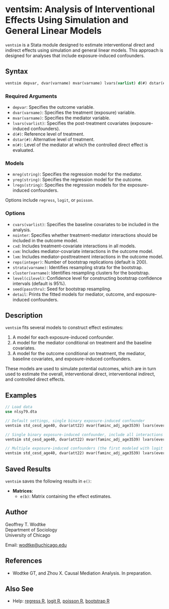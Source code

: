 # ventsim: Analysis of Interventional Effects Using Simulation and General Linear Models

`ventsim` is a Stata module designed to estimate interventional direct and indirect effects using simulation and general linear models. This approach is designed for analyses that include exposure-induced confounders.

## Syntax

```stata
ventsim depvar, dvar(varname) mvar(varname) lvars(varlist) d(#) dstar(#) m(#) mreg(string) yreg(string) lregs(string) nsim(integer) [options]
```

### Required Arguments

- `depvar`: Specifies the outcome variable.
- `dvar(varname)`: Specifies the treatment (exposure) variable.
- `mvar(varname)`: Specifies the mediator variable.
- `lvars(varlist)`: Specifies the post-treatment covariates (exposure-induced confounders).
- `d(#)`: Reference level of treatment.
- `dstar(#)`: Alternative level of treatment.
- `m(#)`: Level of the mediator at which the controlled direct effect is evaluated.

### Models

- `mreg(string)`: Specifies the regression model for the mediator. 
- `yreg(string)`: Specifies the regression model for the outcome.
- `lregs(string)`: Specifies the regression models for the exposure-induced confounders.

Options include `regress`, `logit`, or `poisson`.

### Options

- `cvars(varlist)`: Specifies the baseline covariates to be included in the analysis.
- `nointer`: Specifies whether treatment-mediator interactions should be included in the outcome model.
- `cxd`: Includes treatment-covariate interactions in all models.
- `cxm`: Includes mediator-covariate interactions in the outcome model.
- `lxm`: Includes mediator-posttreatment interactions in the outcome model.
- `reps(integer)`: Number of bootstrap replications (default is 200).
- `strata(varname)`: Identifies resampling strata for the bootstrap.
- `cluster(varname)`: Identifies resampling clusters for the bootstrap.
- `level(cilevel)`: Confidence level for constructing bootstrap confidence intervals (default is 95%).
- `seed(passthru)`: Seed for bootstrap resampling.
- `detail`: Prints the fitted models for mediator, outcome, and exposure-induced confounders.

## Description

`ventsim` fits several models to construct effect estimates:
1. A model for each exposure-induced confounder.
2. A model for the mediator conditional on treatment and the baseline covariates.
3. A model for the outcome conditional on treatment, the mediator, baseline covariates, and exposure-induced confounders.

These models are used to simulate potential outcomes, which are in turn used to estimate the overall, interventional direct, interventional indirect, and controlled direct effects.

## Examples

```stata
// Load data
use nlsy79.dta

// Default settings, single binary exposure-induced confounder
ventsim std_cesd_age40, dvar(att22) mvar(faminc_adj_age3539) lvars(ever_unemp_age3539) cvars(female black hispan paredu parprof parinc_prank famsize afqt3) d(1) dstar(0) m(10.5) mreg(regress) yreg(regress) lregs(logit) nointer nsim(200)

// Single binary exposure-induced confounder, include all interactions
ventsim std_cesd_age40, dvar(att22) mvar(faminc_adj_age3539) lvars(ever_unemp_age3539) cvars(female black hispan paredu parprof parinc_prank famsize afqt3) d(1) dstar(0) m(10.5) mreg(regress) yreg(regress) lregs(logit) cxd cxm lxm nsim(200)

// Multiple exposure-induced confounders (the first modeled with logit and second with regress)
ventsim std_cesd_age40, dvar(att22) mvar(faminc_adj_age3539) lvars(ever_unemp_age3539 cesd_92) cvar(female black hispan paredu parprof parinc_prank famsize afqt3) d(1) dstar(0) m(10.5) mreg(regress) yreg(regress) lregs(logit regress) nsim(200)
```

## Saved Results

`ventsim` saves the following results in `e()`:

- **Matrices**:
  - `e(b)`: Matrix containing the effect estimates.

## Author

Geoffrey T. Wodtke  
Department of Sociology  
University of Chicago

Email: [wodtke@uchicago.edu](mailto:wodtke@uchicago.edu)

## References

- Wodtke GT, and Zhou X. Causal Mediation Analysis. In preparation.

## Also See

- Help: [regress R](#), [logit R](#), [poisson R](#), [bootstrap R](#)
